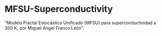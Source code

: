 # MFSU-Superconductivity
 “Modelo Fractal Estocástico Unificado (MFSU) para superconductividad a 300 K, por Miguel Ángel Franco León”.
